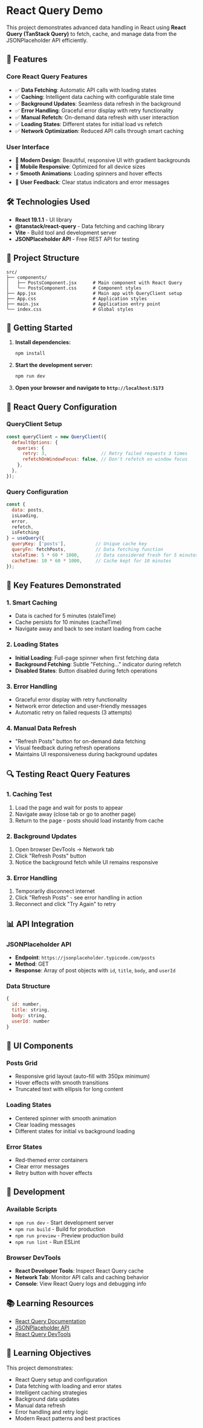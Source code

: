 # React Query Demo

This project demonstrates advanced data handling in React using **React Query (TanStack Query)** to fetch, cache, and manage data from the JSONPlaceholder API efficiently.

## 🚀 Features

### Core React Query Features
- ✅ **Data Fetching**: Automatic API calls with loading states
- ✅ **Caching**: Intelligent data caching with configurable stale time
- ✅ **Background Updates**: Seamless data refresh in the background
- ✅ **Error Handling**: Graceful error display with retry functionality
- ✅ **Manual Refetch**: On-demand data refresh with user interaction
- ✅ **Loading States**: Different states for initial load vs refetch
- ✅ **Network Optimization**: Reduced API calls through smart caching

### User Interface
- 🎨 **Modern Design**: Beautiful, responsive UI with gradient backgrounds
- 📱 **Mobile Responsive**: Optimized for all device sizes
- ⚡ **Smooth Animations**: Loading spinners and hover effects
- 🎯 **User Feedback**: Clear status indicators and error messages

## 🛠️ Technologies Used

- **React 19.1.1** - UI library
- **@tanstack/react-query** - Data fetching and caching library
- **Vite** - Build tool and development server
- **JSONPlaceholder API** - Free REST API for testing

## 📁 Project Structure

```
src/
├── components/
│   ├── PostsComponent.jsx      # Main component with React Query
│   └── PostsComponent.css      # Component styles
├── App.jsx                     # Main app with QueryClient setup
├── App.css                     # Application styles
├── main.jsx                    # Application entry point
└── index.css                   # Global styles
```

## 🚀 Getting Started

1. **Install dependencies:**
   ```bash
   npm install
   ```

2. **Start the development server:**
   ```bash
   npm run dev
   ```

3. **Open your browser and navigate to `http://localhost:5173`**

## 🔧 React Query Configuration

### QueryClient Setup
```javascript
const queryClient = new QueryClient({
  defaultOptions: {
    queries: {
      retry: 3,                    // Retry failed requests 3 times
      refetchOnWindowFocus: false, // Don't refetch on window focus
    },
  },
});
```

### Query Configuration
```javascript
const {
  data: posts,
  isLoading,
  error,
  refetch,
  isFetching
} = useQuery({
  queryKey: ['posts'],           // Unique cache key
  queryFn: fetchPosts,           // Data fetching function
  staleTime: 5 * 60 * 1000,      // Data considered fresh for 5 minutes
  cacheTime: 10 * 60 * 1000,     // Cache kept for 10 minutes
});
```

## 🎯 Key Features Demonstrated

### 1. **Smart Caching**
- Data is cached for 5 minutes (staleTime)
- Cache persists for 10 minutes (cacheTime)
- Navigate away and back to see instant loading from cache

### 2. **Loading States**
- **Initial Loading**: Full-page spinner when first fetching data
- **Background Fetching**: Subtle "Fetching..." indicator during refetch
- **Disabled States**: Button disabled during fetch operations

### 3. **Error Handling**
- Graceful error display with retry functionality
- Network error detection and user-friendly messages
- Automatic retry on failed requests (3 attempts)

### 4. **Manual Data Refresh**
- "Refresh Posts" button for on-demand data fetching
- Visual feedback during refresh operations
- Maintains UI responsiveness during background updates

## 🔍 Testing React Query Features

### 1. **Caching Test**
1. Load the page and wait for posts to appear
2. Navigate away (close tab or go to another page)
3. Return to the page - posts should load instantly from cache

### 2. **Background Updates**
1. Open browser DevTools → Network tab
2. Click "Refresh Posts" button
3. Notice the background fetch while UI remains responsive

### 3. **Error Handling**
1. Temporarily disconnect internet
2. Click "Refresh Posts" - see error handling in action
3. Reconnect and click "Try Again" to retry

## 📊 API Integration

### JSONPlaceholder API
- **Endpoint**: `https://jsonplaceholder.typicode.com/posts`
- **Method**: GET
- **Response**: Array of post objects with `id`, `title`, `body`, and `userId`

### Data Structure
```javascript
{
  id: number,
  title: string,
  body: string,
  userId: number
}
```

## 🎨 UI Components

### Posts Grid
- Responsive grid layout (auto-fill with 350px minimum)
- Hover effects with smooth transitions
- Truncated text with ellipsis for long content

### Loading States
- Centered spinner with smooth animation
- Clear loading messages
- Different states for initial vs background loading

### Error States
- Red-themed error containers
- Clear error messages
- Retry button with hover effects

## 🔧 Development

### Available Scripts
- `npm run dev` - Start development server
- `npm run build` - Build for production
- `npm run preview` - Preview production build
- `npm run lint` - Run ESLint

### Browser DevTools
- **React Developer Tools**: Inspect React Query cache
- **Network Tab**: Monitor API calls and caching behavior
- **Console**: View React Query logs and debugging info

## 📚 Learning Resources

- [React Query Documentation](https://tanstack.com/query/latest)
- [JSONPlaceholder API](https://jsonplaceholder.typicode.com/)
- [React Query DevTools](https://tanstack.com/query/latest/docs/react/devtools)

## 🎯 Learning Objectives

This project demonstrates:
- React Query setup and configuration
- Data fetching with loading and error states
- Intelligent caching strategies
- Background data updates
- Manual data refresh
- Error handling and retry logic
- Modern React patterns and best practices
